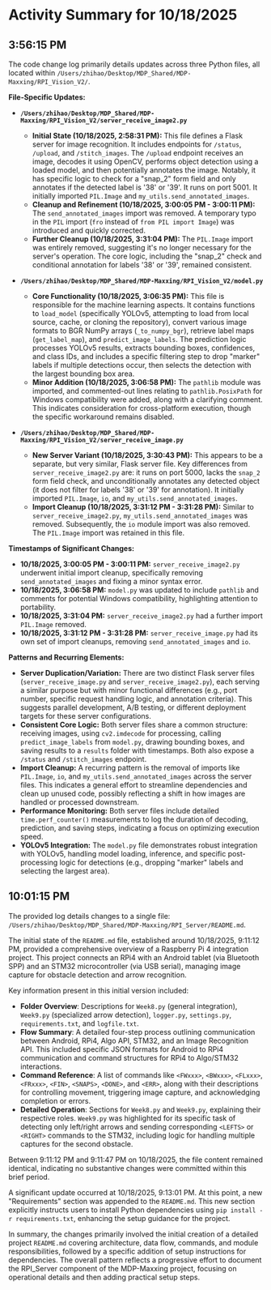 # Activity Summary for 10/18/2025

## 3:56:15 PM
The code change log primarily details updates across three Python files, all located within `/Users/zhihao/Desktop/MDP_Shared/MDP-Maxxing/RPI_Vision_V2/`.

**File-Specific Updates:**

*   **`/Users/zhihao/Desktop/MDP_Shared/MDP-Maxxing/RPI_Vision_V2/server_receive_image2.py`**
    *   **Initial State (10/18/2025, 2:58:31 PM):** This file defines a Flask server for image recognition. It includes endpoints for `/status`, `/upload`, and `/stitch_images`. The `/upload` endpoint receives an image, decodes it using OpenCV, performs object detection using a loaded model, and then potentially annotates the image. Notably, it has specific logic to check for a "snap_2" form field and only annotates if the detected label is '38' or '39'. It runs on port 5001. It initially imported `PIL.Image` and `my_utils.send_annotated_images`.
    *   **Cleanup and Refinement (10/18/2025, 3:00:05 PM - 3:00:11 PM):** The `send_annotated_images` import was removed. A temporary typo in the `PIL` import (`fro` instead of `from PIL import Image`) was introduced and quickly corrected.
    *   **Further Cleanup (10/18/2025, 3:31:04 PM):** The `PIL.Image` import was entirely removed, suggesting it's no longer necessary for the server's operation. The core logic, including the "snap_2" check and conditional annotation for labels '38' or '39', remained consistent.

*   **`/Users/zhihao/Desktop/MDP_Shared/MDP-Maxxing/RPI_Vision_V2/model.py`**
    *   **Core Functionality (10/18/2025, 3:06:35 PM):** This file is responsible for the machine learning aspects. It contains functions to `load_model` (specifically YOLOv5, attempting to load from local source, cache, or cloning the repository), convert various image formats to BGR NumPy arrays (`_to_numpy_bgr`), retrieve label maps (`get_label_map`), and `predict_image_labels`. The prediction logic processes YOLOv5 results, extracts bounding boxes, confidences, and class IDs, and includes a specific filtering step to drop "marker" labels if multiple detections occur, then selects the detection with the largest bounding box area.
    *   **Minor Addition (10/18/2025, 3:06:58 PM):** The `pathlib` module was imported, and commented-out lines relating to `pathlib.PosixPath` for Windows compatibility were added, along with a clarifying comment. This indicates consideration for cross-platform execution, though the specific workaround remains disabled.

*   **`/Users/zhihao/Desktop/MDP_Shared/MDP-Maxxing/RPI_Vision_V2/server_receive_image.py`**
    *   **New Server Variant (10/18/2025, 3:30:43 PM):** This appears to be a separate, but very similar, Flask server file. Key differences from `server_receive_image2.py` are: it runs on port 5000, lacks the `snap_2` form field check, and unconditionally annotates any detected object (it does not filter for labels '38' or '39' for annotation). It initially imported `PIL.Image`, `io`, and `my_utils.send_annotated_images`.
    *   **Import Cleanup (10/18/2025, 3:31:12 PM - 3:31:28 PM):** Similar to `server_receive_image2.py`, `my_utils.send_annotated_images` was removed. Subsequently, the `io` module import was also removed. The `PIL.Image` import was retained in this file.

**Timestamps of Significant Changes:**

*   **10/18/2025, 3:00:05 PM - 3:00:11 PM:** `server_receive_image2.py` underwent initial import cleanup, specifically removing `send_annotated_images` and fixing a minor syntax error.
*   **10/18/2025, 3:06:58 PM:** `model.py` was updated to include `pathlib` and comments for potential Windows compatibility, highlighting attention to portability.
*   **10/18/2025, 3:31:04 PM:** `server_receive_image2.py` had a further import `PIL.Image` removed.
*   **10/18/2025, 3:31:12 PM - 3:31:28 PM:** `server_receive_image.py` had its own set of import cleanups, removing `send_annotated_images` and `io`.

**Patterns and Recurring Elements:**

*   **Server Duplication/Variation:** There are two distinct Flask server files (`server_receive_image.py` and `server_receive_image2.py`), each serving a similar purpose but with minor functional differences (e.g., port number, specific request handling logic, and annotation criteria). This suggests parallel development, A/B testing, or different deployment targets for these server configurations.
*   **Consistent Core Logic:** Both server files share a common structure: receiving images, using `cv2.imdecode` for processing, calling `predict_image_labels` from `model.py`, drawing bounding boxes, and saving results to a `results` folder with timestamps. Both also expose a `/status` and `/stitch_images` endpoint.
*   **Import Cleanup:** A recurring pattern is the removal of imports like `PIL.Image`, `io`, and `my_utils.send_annotated_images` across the server files. This indicates a general effort to streamline dependencies and clean up unused code, possibly reflecting a shift in how images are handled or processed downstream.
*   **Performance Monitoring:** Both server files include detailed `time.perf_counter()` measurements to log the duration of decoding, prediction, and saving steps, indicating a focus on optimizing execution speed.
*   **YOLOv5 Integration:** The `model.py` file demonstrates robust integration with YOLOv5, handling model loading, inference, and specific post-processing logic for detections (e.g., dropping "marker" labels and selecting the largest area).

## 10:01:15 PM
The provided log details changes to a single file: `/Users/zhihao/Desktop/MDP_Shared/MDP-Maxxing/RPI_Server/README.md`.

The initial state of the `README.md` file, established around 10/18/2025, 9:11:12 PM, provided a comprehensive overview of a Raspberry Pi 4 integration project. This project connects an RPi4 with an Android tablet (via Bluetooth SPP) and an STM32 microcontroller (via USB serial), managing image capture for obstacle detection and arrow recognition.

Key information present in this initial version included:
*   **Folder Overview**: Descriptions for `Week8.py` (general integration), `Week9.py` (specialized arrow detection), `logger.py`, `settings.py`, `requirements.txt`, and `logfile.txt`.
*   **Flow Summary**: A detailed four-step process outlining communication between Android, RPi4, Algo API, STM32, and an Image Recognition API. This included specific JSON formats for Android to RPi4 communication and command structures for RPi4 to Algo/STM32 interactions.
*   **Command Reference**: A list of commands like `<FWxxx>`, `<BWxxx>`, `<FLxxx>`, `<FRxxx>`, `<FIN>`, `<SNAPS>`, `<DONE>`, and `<ERR>`, along with their descriptions for controlling movement, triggering image capture, and acknowledging completion or errors.
*   **Detailed Operation**: Sections for `Week8.py` and `Week9.py`, explaining their respective roles. `Week9.py` was highlighted for its specific task of detecting only left/right arrows and sending corresponding `<LEFTS>` or `<RIGHT>` commands to the STM32, including logic for handling multiple captures for the second obstacle.

Between 9:11:12 PM and 9:11:47 PM on 10/18/2025, the file content remained identical, indicating no substantive changes were committed within this brief period.

A significant update occurred at 10/18/2025, 9:13:01 PM. At this point, a new "Requirements" section was appended to the `README.md`. This new section explicitly instructs users to install Python dependencies using `pip install -r requirements.txt`, enhancing the setup guidance for the project.

In summary, the changes primarily involved the initial creation of a detailed project `README.md` covering architecture, data flow, commands, and module responsibilities, followed by a specific addition of setup instructions for dependencies. The overall pattern reflects a progressive effort to document the RPI_Server component of the MDP-Maxxing project, focusing on operational details and then adding practical setup steps.